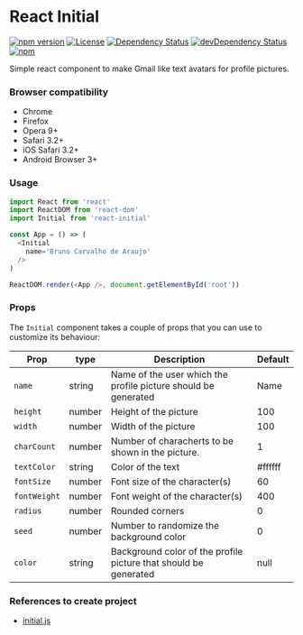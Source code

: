 React Initial
=============

[![npm version](https://badge.fury.io/js/react-initial.svg)](http://badge.fury.io/js/react-initial)
[![License](https://img.shields.io/npm/l/react-initial.svg)](https://www.npmjs.com/package/react-initial) 
[![Dependency Status](https://david-dm.org/brunocarvalhodearaujo/react-initial.svg?style=flat-square)](https://david-dm.org/brunocarvalhodearaujo/react-initial)
[![devDependency Status](https://david-dm.org/brunocarvalhodearaujo/react-initial/dev-status.svg?style=flat-square)](https://david-dm.org/brunocarvalhodearaujo/react-initial#info=devDependencies)
[![npm](https://img.shields.io/npm/dt/react-initial.svg)]()

Simple react component to make Gmail like text avatars for profile pictures.

### Browser compatibility
  - Chrome
  - Firefox
  - Opera 9+
  - Safari 3.2+
  - iOS Safari 3.2+
  - Android Browser 3+

### Usage

```js
import React from 'react'
import ReactDOM from 'react-dom'
import Initial from 'react-initial'

const App = () => (
  <Initial
    name='Bruno Carvalho de Araujo'
  />
)

ReactDOM.render(<App />, document.getElementById('root'))
```

### Props

The `Initial` component takes a couple of props that you can use to customize its behaviour:

| Prop       | type   | Description                                                    | Default  |
|------------|--------|----------------------------------------------------------------|----------|
| `name`       | string | Name of the user which the profile picture should be generated | Name     |
| `height`     | number | Height of the picture                                          | 100      |
| `width`      | number | Width of the picture                                           | 100      |
| `charCount`  | number | Number of characherts to be shown in the picture.              | 1        |
| `textColor`  | string | Color of the text                                              | #ffffff  |
| `fontSize`   | number | Font size of the character(s)                                  | 60       |
| `fontWeight` | number | Font weight of the character(s)                                | 400      |
| `radius`     | number | Rounded corners                                                | 0        |
| `seed`       | number | Number to randomize the background color                       | 0        |
| `color`      | string | Background color of the profile picture that should be generated| null    |


### References to create project
  - [initial.js](https://github.com/judesfernando/initial.js)
